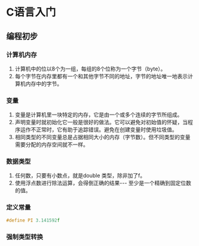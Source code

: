 # C语言入门

## 编程初步

### 计算机内存

1. 计算机中的位以8个为一组，每组的8个位称为一个字节（byte）。
2. 每个字节在内存里都有一个和其他字节不同的地址，字节的地址唯一地表示计算机内存中的字节。

### 变量

1. 变量是计算机里一块特定的内存，它是由一个或多个连续的字节所组成。
2. 声明变量时就初始化它一般是很好的做法。它可以避免对初始值的怀疑，当程序运作不正常时，它有助于追踪错误。避免在创建变量时使用垃圾值。
3. 相同类型的不同变量总是占据相同大小的内存（字节数）。但不同类型的变量需要分配的内存空间就不一样。

### 数据类型

1. 任何数，只要有小数点，就是double 类型，除非加了f。
2. 使用浮点数进行除法运算，会得倒正确的结果--- 至少是一个精确到固定位数的值。

### 定义常量

```c
#define PI 3.141592f
```

### 强制类型转换



